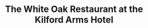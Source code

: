 ---
title: "The White Oak Restaurant at the Kilford Arms Hotel"
address: "The White Oak Restaurant at the Kilford Arms Hotel., John Street, Kilkenny City, Co. Kilkenny"
tel: "+353 (0)56 776 1018"
county: "Kilkenny"
category: "Irish Restaurants"
type: "Content"
lat: "52.65319061279297"
lng: "-7.247161865234375"
---